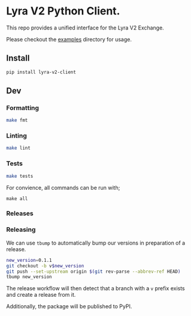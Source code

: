 # Lyra V2 Python Client.

This repo provides a unified interface for the Lyra V2 Exchange.

Please checkout the [examples](./examples) directory for usage.


## Install

```bash
pip install lyra-v2-client
```

## Dev

### Formatting

```bash
make fmt
```

### Linting

```bash
make lint
```

### Tests

```bash
make tests
```

For convience, all commands can be run with;

```
make all
```

### Releases
### Releasing

We can use `tbump` to automatically bump our versions in preparation of a release.

```bash 
new_version=0.1.1
git checkout -b v$new_version
git push --set-upstream origin $(git rev-parse --abbrev-ref HEAD)
tbump new_version
```

The release workflow will then detect that a branch with a `v` prefix exists and create a release from it.

Additionally, the package will be published to PyPI.
